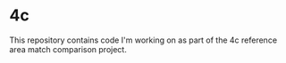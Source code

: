 # 4c

This repository contains code I'm working on as part of the 4c reference area match comparison project.
